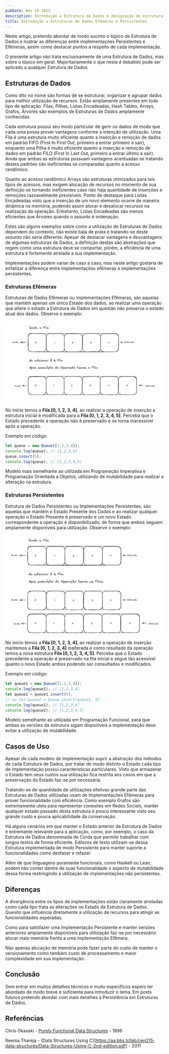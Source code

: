```yaml
---
pubDate: Nov 19 2023
description: Introdução a Estrutura de Dados e designação de estruturas Efêmeras e Persistentes
title: Introdução a Estruturas de Dados Efêmeras e Persistentes
---
```


Neste artigo, pretendo abordar de modo sucinto o tópico de Estrutura de Dados e ilustrar as diferenças entre implementações Persistentes e Efêmeras, assim como destacar pontos a respeito de cada implementação.

O presente artigo não trata exclusivamente de uma Estrutura de Dados, mas sobre o tópico em geral. Majoritariamente o que neste é debatido pode ser aplicado a qualquer Estrutura de Dados.

## Estruturas de Dados

Como dito no nome são formas de se estruturar, organizar e agrupar dados para melhor utilização de recursos. Estão amplamente presentes em todo tipo de aplicação. Filas, Pilhas, Listas Encadeadas, Hash Tables, Arrays, Grafos, Árvores são exemplos de Estruturas de Dados amplamente conhecidas.

Cada estrutura possui seu modo particular de gerir os dados de modo que cada uma possa prover vantagens conforme a intenção de utilização. Uma Fila é uma estrutura muito eficiente quanto a inserção e remoção de dados em padrão FIFO (First In First Out, primeiro a entrar primeiro a sair), enquanto uma Pilha é muito eficiente quanto a inserção e remoção de dados em padrão FILO (First In Last Out, primeiro a entrar último a sair). Ainda que ambas as estruturas possuam vantagens acentuadas se tratando destes padrões são ineficientes se comparadas quanto a acesso randômico.

Quanto ao acesso randômico Arrays são estruturas otimizados para tais tipos de acessos, mas exigem alocação de recursos no momento de sua definição se tornando ineficientes caso não haja quantidade de inserções e remoções razoavelmente previsíveis. Ponto de destaque para Listas Encadeadas visto que a inserção de um novo elemento ocorre de maneira dinâmica na memória, podendo assim alocar e desalocar recursos na realização da operação. Entretanto, Listas Encadeadas são menos eficientes que Árvores quando o assunto é ordenação.

Estes são alguns exemplos sobre como a utilização de Estruturas de Dados dependem do contexto, não existe bala de prata e tratando-se deste assunto não seria diferente. Apesar de destacar vantagens e desvantagens de algumas estruturas de Dados, a definição destas são abstrações que regem como uma estrutura deve se comportar, porém, a eficiência de uma estrutura é fortemente atrelada a sua implementação.

Implementações podem variar de caso a caso, mas neste artigo gostaria de enfatizar a diferença entre implementações efêmeras e implementações persistentes.

### Estruturas Efêmeras

Estruturas de Dados Efêmeras ou Implementações Efêmeras, são aquelas que mantém apenas um único Estado dos dados, ao realizar uma operação que altere o estado a Estrutura de Dados em questão não preserva o estado atual dos dados. Observe o exemplo:

![ephemeral insert](./assets/ephemeral_add_operation.png)

No início temos a **Fila \[0, 1, 2, 3, 4\]**, ao realizar a operação de inserção a estrutura inicial é modificada para a **Fila \[0, 1, 2, 3, 4,  5\]**. Perceba que o Estado precedente a operação não é preservado e se torna inacessível após a operação.

Exemplo em código:
```js
let queue = new Queue([1,2,3,4]);
console.log(queue); // [1,2,3,4]
queue.insert(5);
console.log(queue); // [1,2,3,4,5]
```

Modelo mais semelhante ao utilizada em Programação Imperativa e Programação Orientada a Objetos, utilizando de mutabilidade para realizar a alteração na estrutura.
### Estruturas Persistentes

Estrutura de Dados Persistentes ou Implementações Persistentes, são aquelas que mantém o Estado Presente dos Dados e ao realizar qualquer operação o Estado Presente é preservado e um novo Estado correspondente a operação é disponibilizado, de forma que ambos seguem amplamente disponíveis para utilização. Observe o exemplo:

![persistent insert](./assets/persistent_add_operation.png)

No início temos a **Fila \[0, 1, 2, 3, 4\]**, ao realizar a operação de inserção mantemos a **Fila \[0, 1, 2, 3, 4\]** inalterada e como resultado da operação temos a nova estrutura **Fila \[0, 1, 2, 3, 4, 5\]**. Perceba que o Estado precedente a operação é preservado na fila inicial e segue tão acessível quanto o novo Estado ambos podendo ser consultados e modificados.

Exemplo em código:
```js
let queue1 = new Queue([1,2,3,4]);
console.log(queue1); // [1,2,3,4]
let queue2 = queue1.insert(5);
// ou let queue2 = Queue.insert(queue1, 5)
console.log(queue1); // [1,2,3,4]
console.log(queue2); // [1,2,3,4,5]
```

Modelo semelhante ao utilizada em Programação Funcional, para que ambas as versões da estrutura sigam disponíveis a implementação deve evitar a utilização de mutabilidade.

## Casos de Uso

Apesar de cada modelo de implementação suprir a abstração dos métodos de cada Estrutura de Dados, por tratar de modo distinto o Estado cada tipo de implementação possui características particulares. Visto que armazenar o Estado tem seus custos sua utilização fica restrita aos casos em que a preservação do Estado faz-se por necessária.

Tratando-se de quantidade de utilizações efetivas grande parte das Estruturas de Dados utilizadas usam de Implementações Efêmeras para prover funcionalidade com eficiência. Como exemplo Grafos são extremamente uteis para representar conexões em Redes Sociais, manter qualquer estado passado desta estrutura é pouco interessante visto seu grande custo e pouca aplicabilidade da conservação.

Há alguns cenários em que manter o Estado anterior da Estrutura de Dados é extremante relevante para a aplicação, como, por exemplo, o caso da Estrutura de Dados denominada de Corda que permite trabalhar com longos textos de forma eficiente. Editores de texto utilizam-se dessa Estrutura implementada de modo Persistente para manter suporte a funcionalidades como desfazer e refazer.

Além de que linguagens puramente funcionais, como Haskell ou Lean, podem não conter dentre de suas funcionalidade o aspecto de mutabilidade dessa forma restringindo a utilização de implementações não persistentes.

## Diferenças

A divergência entre os tipos de implementações estão claramente atreladas como cada tipo trata as alterações no Estado da Estrutura de Dados. Quesito que influência diretamente a utilização de recursos para atingir as funcionalidades esperadas.

Como para satisfazer uma Implementação Persistente e manter versões anteriores amplamente disponíveis para utilização faz-se por necessário alocar mais memória frente a uma implementação Efêmera.

Não apenas alocação de memória pode fazer parte do custo de manter o versionamento como também custo de processamento e maior complexidade em sua implementação.

## Conclusão

Sem entrar em muitos detalhes técnicos e muito específicos espero ter abordado de modo breve e suficiente para introduzir o tema. Em posts futuros pretendo abordar com mais detalhes a Persistência em Estruturas de Dados.

## Referências

Chris Okasaki - [Purely Functional Data Structures](https://www.cs.cmu.edu/~rwh/students/okasaki.pdf) - 1996

Reema Thareja - (Data Structures Using C)[https://aa.bbs.tr/lab/cen215-data-structures/Data-Structures-Using-C-2nd-edition.pdf] - 2011

